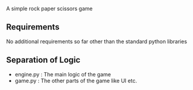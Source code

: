 A simple rock paper scissors game

## Requirements
No additional requirements so far other than the standard python libraries

## Separation of Logic
- engine.py : The main logic of the game
- game.py : The other parts of the game like UI etc.
